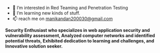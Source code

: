
- 👀 I’m interested in Red Teaming and Penetration Testing
- 🌱 I’m learning new kinds of stuff.
- 📫 reach me on manikandan200030@gmail.com

**Security Enthusiast who specializes in web application security and vulnerability assessment,
Analyzed computer networks and identified potential threats, Exhibited dedication to learning
and challenges, and Innovative solution seeker.**
